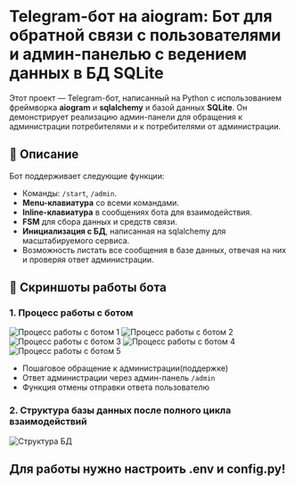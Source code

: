 # Telegram-бот на aiogram: Бот для обратной связи с пользователями и админ-панелью с ведением данных в БД SQLite

Этот проект — Telegram-бот, написанный на Python с использованием фреймворка **aiogram** и **sqlalchemy** и базой данных **SQLite**. Он демонстрирует реализацию админ-панели для обращения к администрации потребителями и к потребителями от администрации.
## 📖 Описание

Бот поддерживает следующие функции:
- Команды: `/start`, `/admin`.
- **Menu-клавиатура** со всеми командами.
- **Inline-клавиатура** в сообщениях бота для взаимодействия.
- **FSM** для сбора данных и средств связи.
- **Инициализация с БД**, написанная на sqlalchemy для масштабируемого сервиса.
- Возможность листать все сообщения в базе данных, отвечая на них и проверяя ответ администрации.

## 📸 Скриншоты работы бота

### 1. Процесс работы с ботом

![Процесс работы с ботом 1](https://github.com/user-attachments/assets/c3b280e0-c4af-4443-aa95-0b1251e21be6)
![Процесс работы с ботом 2](https://github.com/user-attachments/assets/dae9dbce-4b51-497c-90c9-484b195f7df6)
![Процесс работы с ботом 3](https://github.com/user-attachments/assets/59ddc2f0-ef1f-4e7c-8c5b-2aefe9415816)
![Процесс работы с ботом 4](https://github.com/user-attachments/assets/a5849d45-67a3-4184-94dc-256daa24e2df)
![Процесс работы с ботом 5](https://github.com/user-attachments/assets/ecc655cb-f16d-45df-82e9-2334e42992ad)

- Пошаговое обращение к администрации(поддержке)
- Ответ администрации через админ-панель `/admin`
- Функция отмены отправки ответа пользователю

### 2. Структура базы данных после полного цикла взаимодействий

![Структура БД](https://github.com/user-attachments/assets/eaa3ebef-d239-4d2a-8f26-96922215fb75)


## Для работы нужно настроить .env и config.py!
